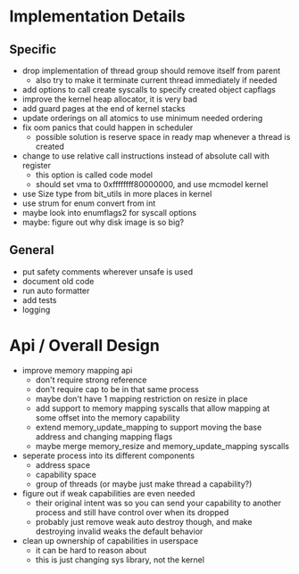 # Implementation Details

## Specific

- drop implementation of thread group should remove itself from parent
    - also try to make it terminate current thread immediately if needed
- add options to call create syscalls to specify created object capflags
- improve the kernel heap allocator, it is very bad
- add guard pages at the end of kernel stacks
- update orderings on all atomics to use minimum needed ordering
- fix oom panics that could happen in scheduler
    - possible solution is reserve space in ready map whenever a thread is created
- change to use relative call instructions instead of absolute call with register
    - this option is called code model
    - should set vma to 0xffffffff80000000, and use mcmodel kernel
- use Size type from bit_utils in more places in kernel
- use strum for enum convert from int
- maybe look into enumflags2 for syscall options
- maybe: figure out why disk image is so big?

## General

- put safety comments wherever unsafe is used
- document old code
- run auto formatter
- add tests
- logging


# Api / Overall Design

- improve memory mapping api
    - don't require strong reference
    - don't require cap to be in that same process
    - maybe don't have 1 mapping restriction on resize in place
    - add support to memory mapping syscalls that allow mapping at some offset into the memory capability
    - extend memory_update_mapping to support moving the base address and changing mapping flags
    - maybe merge memory_resize and memory_update_mapping syscalls
- seperate process into its different components
    - address space
    - capability space
    - group of threads (or maybe just make thread a capability?)
- figure out if weak capabilities are even needed
    - their original intent was so you can send your capability to another process and still have control over when its dropped
    - probably just remove weak auto destroy though, and make destroying invalid weaks the default behavior
- clean up ownership of capabilities in userspace
    - it can be hard to reason about
    - this is just changing sys library, not the kernel